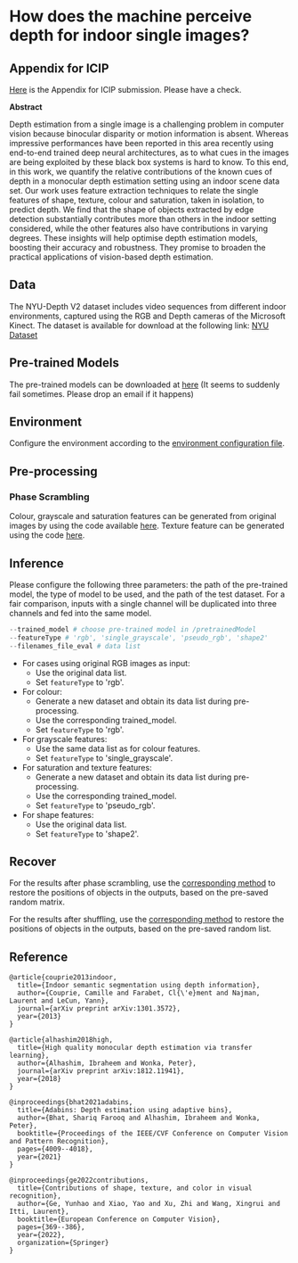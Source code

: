 # How does the machine perceive depth for indoor single images?
<!--  ## Depth Insight - Contribution of Different Features to Indoor Single-image Depth Estimation -->

 
## Appendix for ICIP

[Here](/Appendix/ICIP_Appendix.pdf) is the Appendix for ICIP submission. Please have a check. 

**Abstract**

Depth estimation from a single image is a challenging problem in computer vision because binocular disparity or motion information is absent. Whereas impressive performances have been reported in this area recently using end-to-end trained deep neural architectures, as to what cues in the images are being exploited by these black box systems is hard to know. To this end, in this work, we quantify the relative contributions of the known cues of depth in a monocular depth estimation setting using an indoor scene data set. Our work uses feature extraction techniques to relate the single features of shape, texture, colour and saturation, taken in isolation, to predict depth. We find that the shape of objects extracted by edge detection substantially contributes more than others in the indoor setting considered, while the other features also have contributions in varying degrees. These insights will help optimise depth estimation models, boosting their accuracy and robustness. They promise to broaden the practical applications of vision-based depth estimation. 


## Data
The NYU-Depth V2 dataset includes video sequences from different indoor environments, captured using the RGB and Depth cameras of the Microsoft Kinect. The dataset is available for download at the following link:
[NYU Dataset](https://www.kaggle.com/datasets/soumikrakshit/nyu-depth-v2)

## Pre-trained Models
The pre-trained models can be downloaded at [here](https://drive.google.com/drive/folders/10hNVByS17X2-Oi53fZpeu9Un4_dfRjKe?usp=sharing)  (It seems to suddenly fail sometimes. Please drop an email if it happens)

## Environment
Configure the environment according to the [environment configuration file](/config/DI_environment.txt).

## Pre-processing
### Phase Scrambling
Colour, grayscale and saturation features can be generated from original images by using the code available [here](/tools/phaseScrambling). 
Texture feature can be generated using the code [here](/tools/shuffle).

## Inference
Please configure the following three parameters: the path of the pre-trained model, the type of model to be used, and the path of the test dataset. For a fair comparison, inputs with a single channel will be duplicated into three channels and fed into the same model.
```python
--trained_model # choose pre-trained model in /pretrainedModel
--featureType # 'rgb', 'single_grayscale', 'pseudo_rgb', 'shape2'
--filenames_file_eval # data list 
```
- For cases using original RGB images as input:
  - Use the original data list.
  - Set `featureType` to 'rgb'.
- For colour:
  - Generate a new dataset and obtain its data list during pre-processing.
  - Use the corresponding trained_model.
  - Set `featureType` to 'rgb'.
- For grayscale features:
  - Use the same data list as for colour features.
  - Set `featureType` to 'single_grayscale'.
- For saturation and texture features:
  - Generate a new dataset and obtain its data list during pre-processing.
  - Use the corresponding trained_model.
  - Set `featureType` to 'pseudo_rgb'.
- For shape features:
  - Use the original data list.
  - Set `featureType` to 'shape2'.
  
  
## Recover
For the results after phase scrambling, use the [corresponding method](/tools/phaseScrambling/recover_color.py) to restore the positions of objects in the outputs, based on the pre-saved random matrix.

For the results after shuffling, use the [corresponding method](/tools/shuffle/recover.py) to restore the positions of objects in the outputs, based on the pre-saved random list.

## Reference
```
@article{couprie2013indoor,
  title={Indoor semantic segmentation using depth information},
  author={Couprie, Camille and Farabet, Cl{\'e}ment and Najman, Laurent and LeCun, Yann},
  journal={arXiv preprint arXiv:1301.3572},
  year={2013}
}

@article{alhashim2018high,
  title={High quality monocular depth estimation via transfer learning},
  author={Alhashim, Ibraheem and Wonka, Peter},
  journal={arXiv preprint arXiv:1812.11941},
  year={2018}
}

@inproceedings{bhat2021adabins,
  title={Adabins: Depth estimation using adaptive bins},
  author={Bhat, Shariq Farooq and Alhashim, Ibraheem and Wonka, Peter},
  booktitle={Proceedings of the IEEE/CVF Conference on Computer Vision and Pattern Recognition},
  pages={4009--4018},
  year={2021}
}

@inproceedings{ge2022contributions,
  title={Contributions of shape, texture, and color in visual recognition},
  author={Ge, Yunhao and Xiao, Yao and Xu, Zhi and Wang, Xingrui and Itti, Laurent},
  booktitle={European Conference on Computer Vision},
  pages={369--386},
  year={2022},
  organization={Springer}
}
```
  
